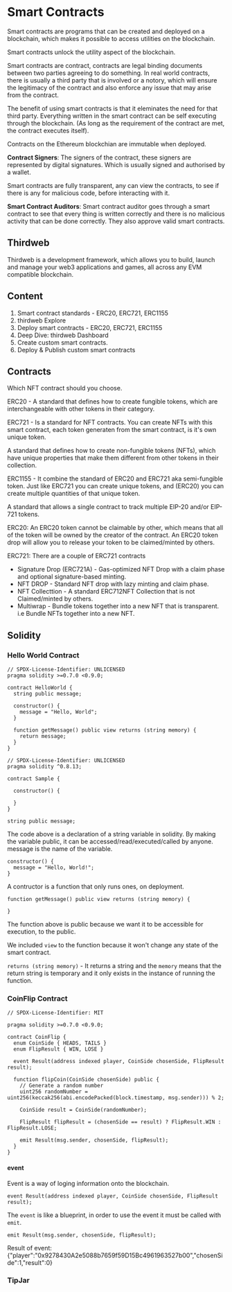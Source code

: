 # Smart Contracts

Smart contracts are programs that can be created and deployed on a blockchain, which makes it possible to access utilities on the blockchain.

Smart contracts unlock the utility aspect of the blockchain.

Smart contracts are contract, contracts are legal binding documents between two parties agreeing to do something.
In real world contracts, there is usually a third party that is involved or a notory, which will ensure the legitimacy of the contract and also enforce any issue that may arise from the contract.

The benefit of using smart contracts is that it eleminates the need for that third party. Everything written in the smart contract can be self executing through the blockchain. (As long as the requirement of the contract are met, the contract executes itself).

Contracts on the Ethereum blockchian are immutable when deployed.

**Contract Signers**: The signers of the contract, these signers are represented by digital signatures. Which is usually signed and authorised by a wallet.

Smart contracts are fully transparent, any can view the contracts, to see if there is any for malicious code, before interacting with it.

**Smart Contract Auditors**: Smart contract auditor goes through a smart contract to see that every thing is written correctly and there is no malicious activity that can be done correctly. They also approve valid smart contracts.

## Thirdweb

Thirdweb is a development framework, which allows you to build, launch and manage your web3 applications and games, all across any EVM compatible blockchain.

## Content

1. Smart contract standards - ERC20, ERC721, ERC1155
2. thirdweb Explore
3. Deploy smart contracts - ERC20, ERC721, ERC1155
4. Deep Dive: thirdweb Dashboard
5. Create custom smart contracts.
6. Deploy & Publish custom smart contracts

## Contracts

Which NFT contract should you choose.

ERC20 - A standard that defines how to create fungible tokens, which are interchangeable with other tokens in their category.

ERC721 - Is a standard for NFT contracts. You can create NFTs with this smart contract, each token generaten from the smart contract, is it's own unique token.

A standard that defines how to create non-fungible tokens (NFTs), which have unique properties that make them different from other tokens in their collection.

ERC1155 - It combine the standard of ERC20 and ERC721 aka semi-fungible token. Just like ERC721 you can create unique tokens, and (ERC20) you can create multiple quantities of that unique token.

A standard that allows a single contract to track multiple EIP-20 and/or EIP-721 tokens.

ERC20:
An ERC20 token cannot be claimable by other, which means that all of the token will be owned by the creator of the contract.
An ERC20 token drop will allow you to release your token to be claimed/minted by others.

ERC721:
There are a couple of ERC721 contracts

- Signature Drop (ERC721A) - Gas-optimized NFT Drop with a claim phase and optional signature-based minting.
- NFT DROP - Standard NFT drop with lazy minting and claim phase.
- NFT Collecttion - A standard ERC712NFT Collection that is not Claimed/minted by others.
- Multiwrap - Bundle tokens together into a new NFT that is transparent. i.e Bundle NFTs together into a new NFT.

## Solidity

### Hello World Contract

```sol
// SPDX-License-Identifier: UNLICENSED
pragma solidity >=0.7.0 <0.9.0;

contract HelloWorld {
  string public message;

  constructor() {
    message = "Hello, World";
  }

  function getMessage() public view returns (string memory) {
    return message;
  }
}
```

```sol
// SPDX-License-Identifier: UNLICENSED
pragma solidity ^0.8.13;

contract Sample {
  
  constructor() {

  }
}

```

```sol
string public message;
```

The code above is a declaration of a string variable in solidity. By making the variable public, it can be accessed/read/executed/called by anyone. message is the name of the variable.

```
constructor() {
  message = "Hello, World!";
}
```

A contructor is a function that only runs ones, on deployment.

```
function getMessage() public view returns (string memory) {

}
```

The function above is public because we want it to be accessible for execution, to the public.

We included `view` to the function because it won't change any state of the smart contract.

```returns (string memory)``` - It returns a string and the `memory` means that the return string is temporary and it only exists in the instance of running the function.

### CoinFlip Contract

```sol
// SPDX-License-Identifier: MIT

pragma solidity >=0.7.0 <0.9.0;

contract CoinFlip {
  enum CoinSide { HEADS, TAILS }
  enum FlipResult { WIN, LOSE }

  event Result(address indexed player, CoinSide chosenSide, FlipResult result);
  
  function flipCoin(CoinSide chosenSide) public {
    // Generate a random number
    uint256 randomNumber = uint256(keccak256(abi.encodePacked(block.timestamp, msg.sender))) % 2;
    
    CoinSide result = CoinSide(randomNumber);

    FlipResult flipResult = (chosenSide == result) ? FlipResult.WIN : FlipResult.LOSE;

    emit Result(msg.sender, chosenSide, flipResult);
  }
}
```

#### event

Event is a way of loging information onto the blockchain.

```sol
event Result(address indexed player, CoinSide chosenSide, FlipResult result);
```

The `event` is like a blueprint, in order to use the event it must be called with `emit`.

```sol
emit Result(msg.sender, chosenSide, flipResult);
```

Result of event:
{"player":"0x9278430A2e5088b7659f59D15Bc4961963527b00","chosenSide":1,"result":0}

### TipJar


